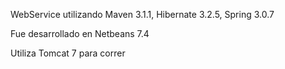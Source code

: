WebService utilizando Maven 3.1.1, Hibernate 3.2.5, Spring 3.0.7

Fue desarrollado en Netbeans 7.4

Utiliza Tomcat 7 para correr
